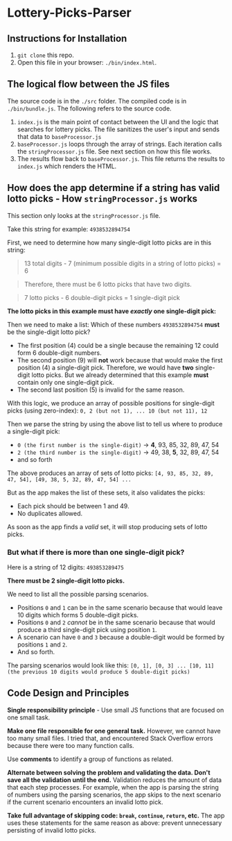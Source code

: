 # Lottery-Picks-Parser

## Instructions for Installation
1. `git clone` this repo.
2. Open this file in your browser: `./bin/index.html`.

## The logical flow between the JS files

The source code is in the `./src` folder. The compiled code is in `./bin/bundle.js`. The following refers to the source code.

1. `index.js` is the main point of contact between the UI and the logic that searches for lottery picks. The file sanitizes the user's input and sends that data to `baseProcessor.js`
2. `baseProcessor.js` loops through the array of strings. Each iteration calls the `stringProcessor.js` file. See next section on how this file works.
3. The results flow back to `baseProcessor.js`. This file returns the results to `index.js` which renders the HTML.

## How does the app determine if a string has valid lotto picks - How `stringProcessor.js` works

This section only looks at the `stringProcessor.js` file.

Take this string for example:
`4938532894754`

First, we need to determine how many single-digit lotto picks are in this string:

> 13 total digits - 7 (minimum possible digits in a string of lotto picks) = 6

> Therefore, there must be 6 lotto picks that have two digits.

> 7 lotto picks - 6 double-digit picks = 1 single-digit pick

**The lotto picks in this example must have *exactly* one single-digit pick:**

Then we need to make a list: Which of these numbers `4938532894754` **must** be the single-digit lotto pick?

* The first position (4) could be a single because the remaining 12 could form 6 double-digit numbers.
* The second position (9) will **not** work because that would make the first position (4) a single-digit pick. Therefore, we would have **two** single-digit lotto picks. But we already determined that this example **must** contain only one single-digit pick.
* The second last position (5) is invalid for the same reason.

With this logic, we produce an array of possible positions for single-digit picks (using zero-index): `0, 2 (but not 1), ... 10 (but not 11), 12`

Then we parse the string by using the above list to tell us where to produce a single-digit pick:

* `0 (the first number is the single-digit)` -> **4**, 93, 85, 32, 89, 47, 54
* `2 (the third number is the single-digit)` -> 49, 38, **5**, 32, 89, 47, 54
* and so forth

The above produces an array of sets of lotto picks:
`[4, 93, 85, 32, 89, 47, 54], [49, 38, 5, 32, 89, 47, 54] ...`

But as the app makes the list of these sets, it also validates the picks:

* Each pick should be between 1 and 49.
* No duplicates allowed.

As soon as the app finds a _valid_ set, it will stop producing sets of lotto picks.

### But what if there is more than one single-digit pick?

Here is a string of 12 digits: `493853289475`

**There must be 2 single-digit lotto picks.**

We need to list all the possible parsing scenarios.

* Positions `0` and `1` can be in the same scenario because that would leave 10 digits which forms 5 double-digit picks.
* Positions `0` and `2` _cannot_ be in the same scenario because that would produce a third single-digit pick using position `1`.
* A scenario can have `0` and `3` because a double-digit would be formed by positions `1` and `2`.
* And so forth.

The parsing scenarios would look like this:
`[0, 1], [0, 3] ... [10, 11] (the previous 10 digits would produce 5 double-digit picks)`

## Code Design and Principles

**Single responsibility principle** - Use small JS functions that are focused on one small task.

**Make one file responsible for one general task.** However, we cannot have too many small files. I tried that, and encountered Stack Overflow errors because there were too many function calls.

Use **comments** to identify a group of functions as related.

**Alternate between solving the problem and validating the data. Don't save all the validation until the end.** Validation reduces the amount of data that each step processes. For example, when the app is parsing the string of numbers using the parsing scenarios, the app skips to the next scenario if the current scenario encounters an invalid lotto pick.

**Take full advantage of skipping code: `break`, `continue`, `return`, etc.** The app uses these statements for the same reason as above: prevent unnecessary persisting of invalid lotto picks.